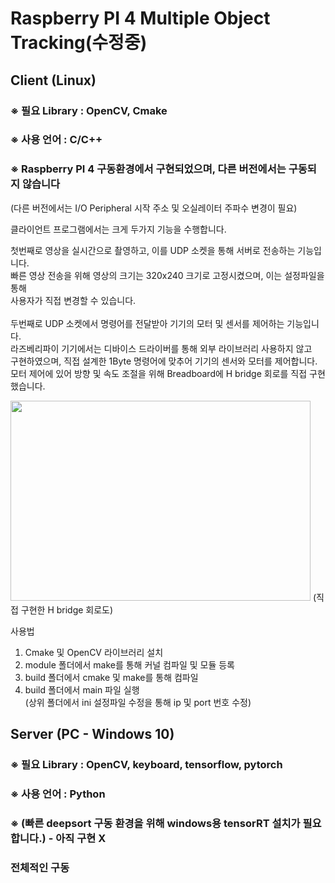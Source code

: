 # Raspberry PI 4 Multiple Object Tracking(수정중)
## Client (Linux)  

### ※ 필요 Library : OpenCV, Cmake  

### ※ 사용 언어 : C/C++  

### ※ Raspberry PI 4 구동환경에서 구현되었으며, 다른 버전에서는 구동되지 않습니다  
(다른 버전에서는 I/O Peripheral 시작 주소 및 오실레이터 주파수 변경이 필요)  
  
  
클라이언트 프로그램에서는 크게 두가지 기능을 수행합니다.  
  
첫번째로 영상을 실시간으로 촬영하고, 이를 UDP 소켓을 통해 서버로 전송하는 기능입니다.  
빠른 영상 전송을 위해 영상의 크기는 320x240 크기로 고정시켰으며, 이는 설정파일을 통해  
사용자가 직접 변경할 수 있습니다.  
<br>두번째로 UDP 소켓에서 명령어를 전달받아 기기의 모터 및 센서를 제어하는 기능입니다.  
라즈베리파이 기기에서는 디바이스 드라이버를 통해 외부 라이브러리 사용하지 않고  
구현하였으며, 직접 설계한 1Byte 명령어에 맞추어 기기의 센서와 모터를 제어합니다.  
모터 제어에 있어 방향 및 속도 조절을 위해 Breadboard에 H bridge 회로를 직접 구현했습니다.  
  
<img src="https://user-images.githubusercontent.com/78298368/208564705-7265b554-ed1b-4740-b946-42404c9ceded.png"  width="480" height="320"/>
(직접 구현한 H bridge 회로도)

사용법

1. Cmake 및 OpenCV 라이브러리 설치
2. module 폴더에서 make를 통해 커널 컴파일 및 모듈 등록
3. build 폴더에서 cmake 및 make를 통해 컴파일
4. build 폴더에서 main 파일 실행  
(상위 폴더에서 ini 설정파일 수정을 통해 ip 및 port 번호 수정)  
  
  ## Server (PC - Windows 10)
  
  ### ※ 필요 Library : OpenCV, keyboard, tensorflow, pytorch
  
  ### ※ 사용 언어 : Python
  
  ### ※ (빠른 deepsort 구동 환경을 위해 windows용 tensorRT 설치가 필요합니다.) - 아직 구현 X
  
  
  
### 전체적인 구동
